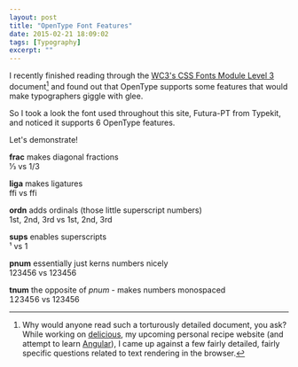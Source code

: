 ```yaml
---
layout: post
title: "OpenType Font Features"
date: 2015-02-21 18:09:02
tags: [Typography]
excerpt: ""
---
```

<style>
	.enabled {
		-webkit-font-feature-settings: "frac" 1;
/*		-webkit-font-feature-settings: "frac", 'liga', 'ordn', 'sups', 'pnum', 'tnum' 1;
		-moz-font-feature-settings: "frac", 'liga', 'ordn', 'sups', 'pnum', 'tnum' 1;
		-o-font-feature-settings: "frac", 'liga', 'ordn', 'sups', 'pnum', 'tnum' 1;
		font-feature-settings: "frac", 'liga', 'ordn', 'sups', 'pnum', 'tnum' 1;  */
	}

	.frac {
		-webkit-font-feature-settings: "frac" 1;
		-moz-font-feature-settings: "frac" 1;
		-o-font-feature-settings: "frac" 1;
		font-feature-settings: "frac" 1;
	}
	.liga {
		-webkit-font-feature-settings: "liga" 1;
		-moz-font-feature-settings: "liga" 1;
		-o-font-feature-settings: "liga" 1;
		font-feature-settings: "liga" 1;
	}
	.ordn {
		-webkit-font-feature-settings: "ordn" 1;
		-moz-font-feature-settings: "ordn" 1;
		-o-font-feature-settings: "ordn" 1;
		font-feature-settings: "ordn" 1;
	}
	.sups {
		-webkit-font-feature-settings: "sups" 1;
		-moz-font-feature-settings: "sups" 1;
		-o-font-feature-settings: "sups" 1;
		font-feature-settings: "sups" 1;
	}
	.pnum {
		-webkit-font-feature-settings: "pnum" 1;
		-moz-font-feature-settings: "pnum" 1;
		-o-font-feature-settings: "pnum" 1;
		font-feature-settings: "pnum" 1;
	}
	.tnum {
		-webkit-font-feature-settings: "tnum" 1;
		-moz-font-feature-settings: "tnum" 1;
		-o-font-feature-settings: "tnum" 1;
		font-feature-settings: "tnum" 1;
	}
</style>

I recently finished reading through the [WC3's CSS Fonts Module Level 3](http://www.w3.org/TR/css3-fonts) document[^1] and found out that OpenType supports some features that would make typographers giggle with glee.

So I took a look the font used throughout this site, Futura-PT from Typekit, and noticed it supports 6 OpenType features.

Let's demonstrate!

**frac** makes diagonal fractions  
<span class="frac">1/3</span> vs 1/3

**liga** makes ligatures  
<span class="liga">ffi</span> vs ffi

**ordn** adds ordinals (those little superscript numbers)  
<span class="ordn">1st, 2nd, 3rd</span> vs 1st, 2nd, 3rd

**sups** enables superscripts  
<span class="sups">1</span> vs 1

**pnum** essentially just kerns numbers nicely  
<span class="pnum">123456</span> vs 123456

**tnum** the opposite of _pnum_ - makes numbers monospaced  
<span class="tnum">123456</span> vs 123456


[^1]: Why would anyone read such a torturously detailed document, you ask? While working on [delicious](http://delicious.codysehl.net), my upcoming personal recipe website (and attempt to learn [Angular](http://angularjs.org)), I came up against a few fairly detailed, fairly specific questions related to text rendering in the browser.